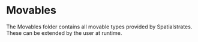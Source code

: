 # Movables

The Movables folder contains all movable types provided by Spatialstrates. These can be extended by the user at runtime.
